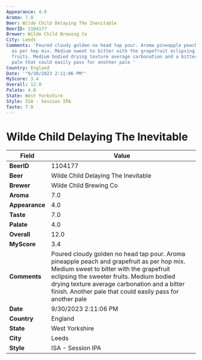 ```yaml
---
Appearance: 4.0
Aroma: 7.0
Beer: Wilde Child Delaying The Inevitable
BeerID: 1104177
Brewer: Wilde Child Brewing Co
City: Leeds
Comments: 'Poured cloudy golden no head tap pour. Aroma pineapple peach and grapefruit
  as per hop mix. Medium sweet to bitter with the grapefruit eclipsing the sweeter
  fruits. Medium bodied drying texture average carbonation and a bitter finish. Another
  pale that could easily pass for another pale '
Country: England
Date: '"9/30/2023 2:11:06 PM"'
MyScore: 3.4
Overall: 12.0
Palate: 4.0
State: West Yorkshire
Style: ISA - Session IPA
Taste: 7.0
---
```


# Wilde Child Delaying The Inevitable

| Field         | Value |
|---------------|-------|
| **BeerID** | 1104177 |
| **Beer** | Wilde Child Delaying The Inevitable |
| **Brewer** | Wilde Child Brewing Co |
| **Aroma** | 7.0 |
| **Appearance** | 4.0 |
| **Taste** | 7.0 |
| **Palate** | 4.0 |
| **Overall** | 12.0 |
| **MyScore** | 3.4 |
| **Comments** | Poured cloudy golden no head tap pour. Aroma pineapple peach and grapefruit as per hop mix. Medium sweet to bitter with the grapefruit eclipsing the sweeter fruits. Medium bodied drying texture average carbonation and a bitter finish. Another pale that could easily pass for another pale  |
| **Date** | 9/30/2023 2:11:06 PM |
| **Country** | England |
| **State** | West Yorkshire |
| **City** | Leeds |
| **Style** | ISA - Session IPA |
